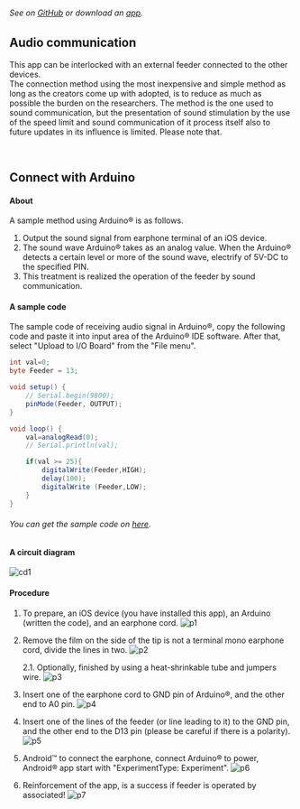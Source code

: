 ###### See on [GitHub](https://github.com/YutoMizutani/AppInfoFiles/blob/master/OperantChamberApp/docs/AudioInfo.md) or download an [app]().

## Audio communication
This app can be interlocked with an external feeder connected to the other devices.<br>
The connection method using the most inexpensive and simple method as long as the creators come up with adopted, is to reduce as much as possible the burden on the researchers. The method is the one used to sound communication, but the presentation of sound stimulation by the use of the speed limit and sound communication of it process itself also to future updates in its influence is limited. Please note that.

<br>

## Connect with Arduino

#### About

A sample method using Arduino® is as follows.<br>
1. Output the sound signal from earphone terminal of an iOS device.
2. The sound wave Arduino® takes as an analog value. When the Arduino® detects a certain level or more of the sound wave, electrify of 5V-DC to the specified PIN.
3. This treatment is realized the operation of the feeder by sound communication.



#### A sample code

The sample code of receiving audio signal in Arduino®, copy the following code and paste it into input area of the Arduino® IDE software. After that, select \"Upload to I/O Board\" from the \"File menu\".
```java
int val=0;
byte Feeder = 13;

void setup() {
    // Serial.begin(9800);
    pinMode(Feeder, OUTPUT);
}

void loop() {
    val=analogRead(0);
    // Serial.println(val);

    if(val >= 25){
        digitalWrite(Feeder,HIGH);
        delay(100);
        digitalWrite (Feeder,LOW);
    }
}
```
###### You can get the sample code on [here](https://github.com/YutoMizutani/AppInfoFiles/blob/master/OperantChamberApp/src/codes/Arduino/AudioCommunication/AudioCommunication.ino).



#### A circuit diagram

![cd1](https://user-images.githubusercontent.com/22558921/37591062-9de2cf4c-2bad-11e8-86c9-ab2d66c32d69.png)


#### Procedure

1. To prepare, an iOS device (you have installed this app), an Arduino (written the code), and an earphone cord.
![p1](https://user-images.githubusercontent.com/22558921/37591113-c5510fd0-2bad-11e8-899e-0102bd5650a9.png)

2. Remove the film on the side of the tip is not a terminal mono earphone cord, divide the lines in two.
![p2](https://user-images.githubusercontent.com/22558921/37591114-c57e053a-2bad-11e8-9d0e-a53dc04f5b87.png)

	2.1. Optionally, finished by using a heat-shrinkable tube and jumpers wire.
	![p3](https://user-images.githubusercontent.com/22558921/37591115-c5a9b540-2bad-11e8-8366-ae77594f0479.png)

3. Insert one of the earphone cord to GND pin of Arduino®, and the other end to A0 pin.
![p4](https://user-images.githubusercontent.com/22558921/37591116-c5d6803e-2bad-11e8-8c4f-895d7306dfac.png)

4. Insert one of the lines of the feeder (or line leading to it) to the GND pin, and the other end to the D13 pin (please be careful if there is a polarity). 
![p5](https://user-images.githubusercontent.com/22558921/37591117-c60161dc-2bad-11e8-935c-dfa032dd6b68.png)

5. Android™ to connect the earphone, connect Arduino® to power, Android® app start with \"ExperimentType: Experiment\". 
![p6](https://user-images.githubusercontent.com/22558921/37591118-c62d7eca-2bad-11e8-8799-8318fb7a9cab.png)

6. Reinforcement of the app, is a success if feeder is operated by associated! 
![p7](https://user-images.githubusercontent.com/22558921/37591119-c66a2758-2bad-11e8-9297-502c4e6921b5.png)